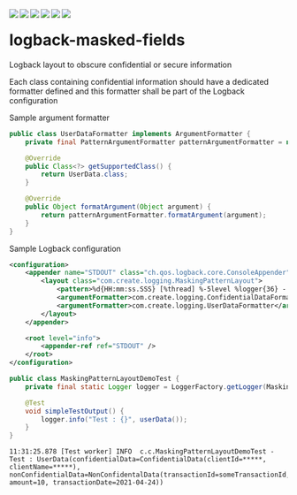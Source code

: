 <div align="center">    
 <img src="https://img.shields.io/github/license/create1st/logback-masked-fields.svg" align="left" />
 <img src="https://img.shields.io/badge/Docker-blue.svg" align="left" />
 <img src="https://img.shields.io/badge/localstack-orange.svg" align="left" />
 <img src="https://img.shields.io/badge/Terraform-blueviolet.svg" align="left" />
 <img src="https://img.shields.io/badge/Buildkite-green.svg" align="left" />
 <img src="https://img.shields.io/badge/PRs-welcome-green.svg" align="left" />
</div>

# logback-masked-fields
Logback layout to obscure confidential or secure information

Each class containing confidential information should have a dedicated formatter defined and this formatter shall be part of the Logback configuration

Sample argument formatter
```java
public class UserDataFormatter implements ArgumentFormatter {
    private final PatternArgumentFormatter patternArgumentFormatter = new PatternArgumentFormatter(CONFIDENTIAL_DATA_REGEX);

    @Override
    public Class<?> getSupportedClass() {
        return UserData.class;
    }

    @Override
    public Object formatArgument(Object argument) {
        return patternArgumentFormatter.formatArgument(argument);
    }
}
```

Sample Logback configuration
```xml
<configuration>
    <appender name="STDOUT" class="ch.qos.logback.core.ConsoleAppender">
        <layout class="com.create.logging.MaskingPatternLayout">
            <pattern>%d{HH:mm:ss.SSS} [%thread] %-5level %logger{36} - %msg%n</pattern>
            <argumentFormatter>com.create.logging.ConfidentialDataFormatter</argumentFormatter>
            <argumentFormatter>com.create.logging.UserDataFormatter</argumentFormatter>
        </layout>
    </appender>

    <root level="info">
        <appender-ref ref="STDOUT" />
    </root>
</configuration>
```

```Java
public class MaskingPatternLayoutDemoTest {
    private final static Logger logger = LoggerFactory.getLogger(MaskingPatternLayoutDemoTest.class);

    @Test
    void simpleTestOutput() {
        logger.info("Test : {}", userData());
    }
}
```

```log
11:31:25.878 [Test worker] INFO  c.c.MaskingPatternLayoutDemoTest - Test : UserData(confidentialData=ConfidentialData(clientId=*****, clientName=*****), nonConfidentialData=NonConfidentalData(transactionId=someTransactionId, amount=10, transactionDate=2021-04-24))
```